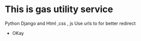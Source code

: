 # This is gas utility service
Python Django and Html ,css , js
Use urls to for better redirect
- OKay
